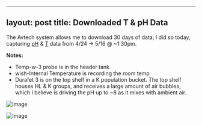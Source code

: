 ---
layout: post
title: Downloaded T & pH Data
--

The Avtech system allows me to download 30 days of data; I did so today, capturing [pH](https://github.com/laurahspencer/O.lurida_Stress/blob/master/Data/Oly%20pH_2017-04-24_to_05-16.csv) & [T](https://github.com/laurahspencer/O.lurida_Stress/blob/master/Data/Oly%20Temps_2017-04-24_to_05-16.csv) data from 4/24 -> 5/16 @ ~1:30pm. 

**Notes:** 
  * Temp-w-3 probe is in the header tank
  * wish-Internal Temperature is recording the room temp
  * Durafet 3 is on the top shelf in a K population bucket. The top shelf houses HL & K groups, and receives a large amount of air bubbles, which I believe is driving the pH up to ~8 as it mixes with ambient air. 

![image](https://cloud.githubusercontent.com/assets/17264765/26126629/3a456058-3a3b-11e7-9389-d568be58af59.png)


![image](https://cloud.githubusercontent.com/assets/17264765/26126605/1f222284-3a3b-11e7-8027-a8a428250668.png)
